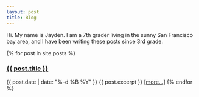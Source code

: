 ```yaml
---
layout: post
title: Blog
---
```


Hi. My name is Jayden. I am a 7th grader living in the sunny San Francisco bay area,
and I have been writing these posts since 3rd grade.

{% for post in site.posts %}
### <a href="{{ post.url }}">{{ post.title }}</a>
{{ post.date | date: "%-d %B %Y" }}
{{ post.excerpt }}
<a href="{{ post.url }}">\[more...\]</a>
{% endfor %}
